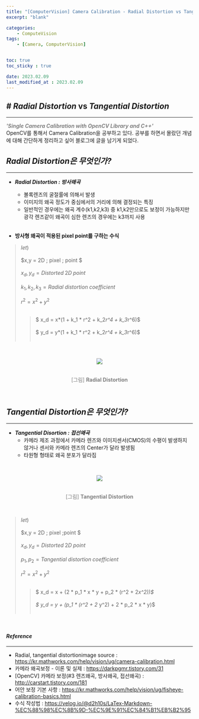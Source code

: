 ```yaml
---
title: "[ComputerVision] Camera Calibration - Radial Distortion vs Tangential Distortion"
excerpt: "blank"

categories:
    - ComputeVision
tags:
    - [Camera, ComputerVision]


toc: true
toc_sticky : true

date: 2023.02.09
last_modified_at : 2023.02.09
---
```

## ***#*** ***Radial Distortion*** vs ***Tangential Distortion***
---
<span style="color:gray">***'Single Camera Calibration with OpenCV Library and C++'***</span></br>
OpenCV를 통해서 Camera Calibration을 공부하고 있다.
공부를 하면서 몰랐던 개념에 대해 간단하게 정리하고 싶어 블로그에 글을 남기게 되었다.
<br>

## ***Radial Distortion은 무엇인가?***
---

* ***Radial Distortion : 방사왜곡***
    * 볼록렌즈의 굴절률에 의해서 발생
    * 이미지의 왜곡 정도가 중심에서의 거리에 의해 결정되는 특징
    * 일반적인 경우에는 왜곡 계수(k1,k2,k3) 중 k1,k2만으로도 보정이 가능하지만 광각 렌즈같이 왜곡이 심한 렌즈의 경우에는 k3까지 사용
<br></br>

* **방사형 왜곡이 적용된 pixel point를 구하는 수식**  


>    $let)$                                                 <br></br>
>    $x,y           = 2D \; pixel \; point  $               <br></br>
>    $x_d, y_d = Distorted \; 2D \; point$                  <br></br>
>    $k_1,k_2,k_3 =Radial \;distortion \;coefficient$       <br></br>
>    $r^2 = x^2+y^2$                                        <br></br>
>>   $ x_d = x*(1 + k_1 * r^2 + k_2*r^4 + k_3*r^6)$         <br></br>
>>   $ y_d = y*(1 + k_1 * r^2 + k_2*r^4 + k_3*r^6)$         <br></br>



<br><p align="center"><img src='https://user-images.githubusercontent.com/41114834/217764277-44095c90-9c34-462e-8fdc-ee529a779b17.png'></p></br>
    <center><span style="color:gray">[그림] **Radial Distortion**</span></center>



<br>

## ***Tangential Distortion은 무엇인가?***
---
* ***Tangential Disortion : 접선왜곡***
    * 카메라 제조 과정에서 카메라 렌즈와 이미지센서(CMOS)의 수평이 발생하지 않거나 센서와 카메라 렌즈의 Center가 달라 발생됨
    * 타원형 형태로 왜곡 분포가 달라짐


<br><p align="center"><img src='https://user-images.githubusercontent.com/41114834/217755726-ede4cedc-e17b-4bb7-a720-c358ac2ed59e.png'></p></br>
    <center><span style="color:gray">[그림] **Tangential Distortion**</span></center>


  <br>

>    $let)$                                                  <br></br>
>    $x,y           = 2D \; pixel \;point  $                 <br></br>
>    $x_d, y_d = Distorted \; 2D \; point$                   <br></br>
>    $p_1,p_2 = Tangential \;distortion \;coefficient$       <br></br>
>    $r^2 = x^2+y^2$                                         <br></br>
>>   $ x_d = x + (2 * p_1 * x * y + p_2 * (r^2 + 2*x^2))$          <br></br>
>>   $ y_d = y + (p_1 * (r^2 + 2* y^2) + 2 * p_2 * x * y)$          <br></br>














<br>
   
#### ***Reference***
---
* Radial, tangential distortionimage source : https://kr.mathworks.com/help/vision/ug/camera-calibration.html
* 카메라 왜곡보정 - 이론 및 실제 : https://darkpgmr.tistory.com/31
* [OpenCV] 카메라 보정(#3 렌즈왜곡, 방사왜곡, 접선왜곡) : http://carstart.tistory.com/181
* 어안 보정 기본 사항 : https://kr.mathworks.com/help/vision/ug/fisheye-calibration-basics.html
* 수식 작성법 : https://velog.io/@d2h10s/LaTex-Markdown-%EC%88%98%EC%8B%9D-%EC%9E%91%EC%84%B1%EB%B2%95